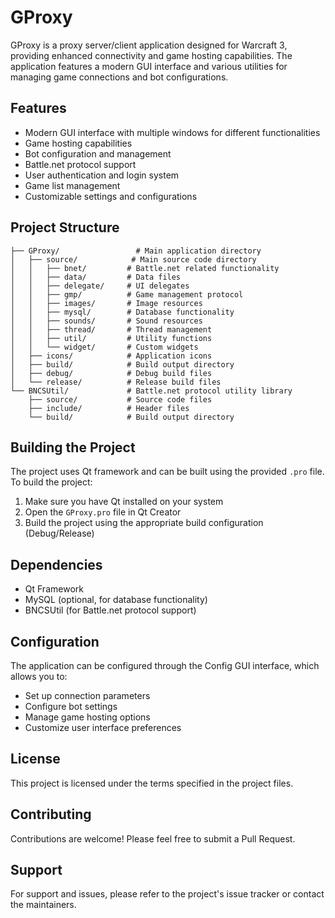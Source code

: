 # GProxy

GProxy is a proxy server/client application designed for Warcraft 3, providing enhanced connectivity and game hosting capabilities. The application features a modern GUI interface and various utilities for managing game connections and bot configurations.

## Features

- Modern GUI interface with multiple windows for different functionalities
- Game hosting capabilities
- Bot configuration and management
- Battle.net protocol support
- User authentication and login system
- Game list management
- Customizable settings and configurations

## Project Structure

```
├── GProxy/                 # Main application directory
│   ├── source/            # Main source code directory
│   │   ├── bnet/         # Battle.net related functionality
│   │   ├── data/         # Data files
│   │   ├── delegate/     # UI delegates
│   │   ├── gmp/          # Game management protocol
│   │   ├── images/       # Image resources
│   │   ├── mysql/        # Database functionality
│   │   ├── sounds/       # Sound resources
│   │   ├── thread/       # Thread management
│   │   ├── util/         # Utility functions
│   │   └── widget/       # Custom widgets
│   ├── icons/            # Application icons
│   ├── build/            # Build output directory
│   ├── debug/            # Debug build files
│   └── release/          # Release build files
└── BNCSUtil/             # Battle.net protocol utility library
    ├── source/           # Source code files
    ├── include/          # Header files
    └── build/            # Build output directory
```

## Building the Project

The project uses Qt framework and can be built using the provided `.pro` file. To build the project:

1. Make sure you have Qt installed on your system
2. Open the `GProxy.pro` file in Qt Creator
3. Build the project using the appropriate build configuration (Debug/Release)

## Dependencies

- Qt Framework
- MySQL (optional, for database functionality)
- BNCSUtil (for Battle.net protocol support)

## Configuration

The application can be configured through the Config GUI interface, which allows you to:
- Set up connection parameters
- Configure bot settings
- Manage game hosting options
- Customize user interface preferences

## License

This project is licensed under the terms specified in the project files.

## Contributing

Contributions are welcome! Please feel free to submit a Pull Request.

## Support

For support and issues, please refer to the project's issue tracker or contact the maintainers. 
